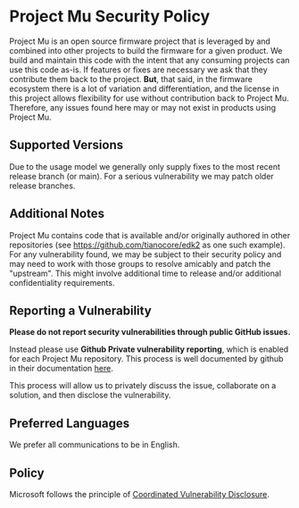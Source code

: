 # Project Mu Security Policy

Project Mu is an open source firmware project that is leveraged by and combined into
other projects to build the firmware for a given product.  We build and maintain this
code with the intent that any consuming projects can use this code as-is.  If features
or fixes are necessary we ask that they contribute them back to the project.  **But**, that
said, in the firmware ecosystem there is a lot of variation and differentiation, and
the license in this project allows flexibility for use without contribution back to
Project Mu. Therefore, any issues found here may or may not exist in products using Project Mu.

## Supported Versions

Due to the usage model we generally only supply fixes to the most recent release branch (or main).
For a serious vulnerability we may patch older release branches.

## Additional Notes

Project Mu contains code that is available and/or originally authored in other
repositories (see <https://github.com/tianocore/edk2> as one such example).  For any
vulnerability found, we may be subject to their security policy and may need to work
with those groups to resolve amicably and patch the "upstream".  This might involve
additional time to release and/or additional confidentiality requirements.

## Reporting a Vulnerability

**Please do not report security vulnerabilities through public GitHub issues.**

Instead please use **Github Private vulnerability reporting**, which is enabled for each Project Mu
repository. This process is well documented by github in their documentation [here](https://docs.github.com/en/code-security/security-advisories/guidance-on-reporting-and-writing/privately-reporting-a-security-vulnerability#privately-reporting-a-security-vulnerability).

This process will allow us to privately discuss the issue, collaborate on a solution, and then disclose the vulnerability.

## Preferred Languages

We prefer all communications to be in English.

## Policy

Microsoft follows the principle of [Coordinated Vulnerability Disclosure](https://www.microsoft.com/en-us/msrc/cvd).
